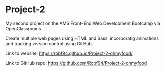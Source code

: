 # Project-2

My second project on the AMS Front-End Web Development Bootcamp via OpenClassrooms

Create multiple web pages using HTML and Sass, incorporatig animations and tracking version control using GitHub.

Link to website: https://robf94.github.io/Project-2-ohmyfood/

Link to GitHub repo: https://github.com/Robf94/Project-2-ohmyfood